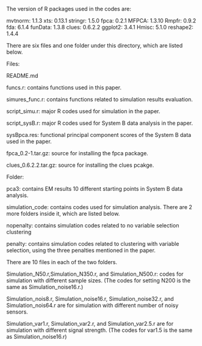 The version of R packages used in the codes are:

mvtnorm: 1.1.3
xts: 0.13.1
stringr: 1.5.0
fpca: 0.2.1
MFPCA: 1.3.10
Rmpfr: 0.9.2
fda: 6.1.4
funData: 1.3.8
clues: 0.6.2.2
ggplot2: 3.4.1
Hmisc: 5.1.0
reshape2: 1.4.4


There are six files and one folder under this directory, which are listed below.

Files:

README.md

funcs.r: contains functions used in this paper. 

simures_func.r: contains functions related to simulation results evaluation. 

script_simu.r: major R codes used for simulation in the paper.

script_sysB.r: major R codes used for System B data analysis in the paper.

sysBpca.res: functional principal component scores of the System B data used in the paper.

fpca_0.2-1.tar.gz: source for installing the fpca package.

clues_0.6.2.2.tar.gz: source for installing the clues pcakge.

Folder:

pca3: contains EM results 10 different starting points in System B data analysis.

simulation_code: contains codes used for simulation analysis. There are 2 more folders inside it, which are listed below.

nopenalty: contains simulation codes related to no variable selection clustering

penalty: contains simulation codes related to clustering with variable selection, using the three penalties mentioned in the paper.

There are 10 files in each of the two folders.

Simulation_N50.r,Simulation_N350.r, and Simulation_N500.r: codes for simulation with different sample sizes.
(The codes for setting N200 is the same as Simulation_noise16.r.)

Simulation_nois8.r, Simulation_noise16.r, Simulation_noise32.r, and Simulation_nois64.r are for simulation with different number of noisy sensors.

Simulation_var1.r, Simulation_var2.r, and Simulation_var2.5.r are for simulation with different signal strength.
(The codes for var1.5 is the same as Simulation_noise16.r)






 
